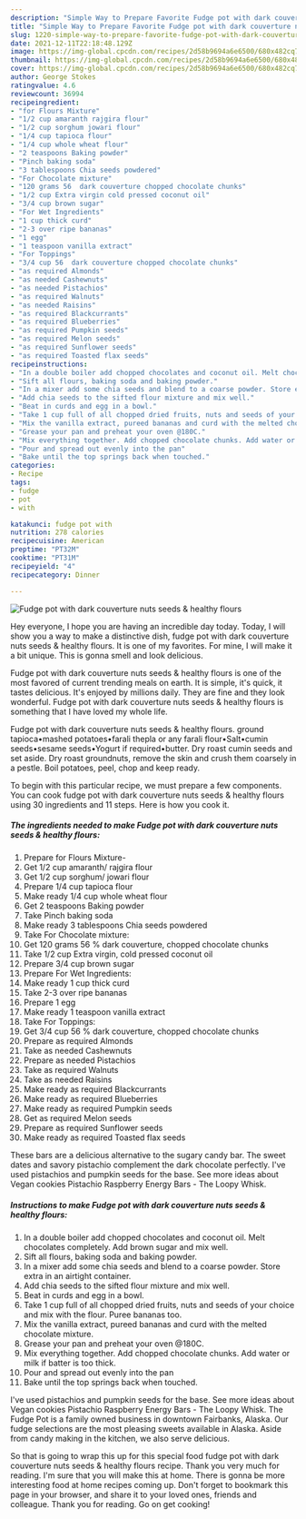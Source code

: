 ```yaml
---
description: "Simple Way to Prepare Favorite Fudge pot with dark couverture nuts seeds &amp;amp; healthy flours"
title: "Simple Way to Prepare Favorite Fudge pot with dark couverture nuts seeds &amp;amp; healthy flours"
slug: 1220-simple-way-to-prepare-favorite-fudge-pot-with-dark-couverture-nuts-seeds-and-amp-healthy-flours
date: 2021-12-11T22:18:48.129Z
image: https://img-global.cpcdn.com/recipes/2d58b9694a6e6500/680x482cq70/fudge-pot-with-dark-couverture-nuts-seeds-healthy-flours-recipe-main-photo.jpg
thumbnail: https://img-global.cpcdn.com/recipes/2d58b9694a6e6500/680x482cq70/fudge-pot-with-dark-couverture-nuts-seeds-healthy-flours-recipe-main-photo.jpg
cover: https://img-global.cpcdn.com/recipes/2d58b9694a6e6500/680x482cq70/fudge-pot-with-dark-couverture-nuts-seeds-healthy-flours-recipe-main-photo.jpg
author: George Stokes
ratingvalue: 4.6
reviewcount: 36994
recipeingredient:
- "for Flours Mixture"
- "1/2 cup amaranth rajgira flour"
- "1/2 cup sorghum jowari flour"
- "1/4 cup tapioca flour"
- "1/4 cup whole wheat flour"
- "2 teaspoons Baking powder"
- "Pinch baking soda"
- "3 tablespoons Chia seeds powdered"
- "For Chocolate mixture"
- "120 grams 56  dark couverture chopped chocolate chunks"
- "1/2 cup Extra virgin cold pressed coconut oil"
- "3/4 cup brown sugar"
- "For Wet Ingredients"
- "1 cup thick curd"
- "2-3 over ripe bananas"
- "1 egg"
- "1 teaspoon vanilla extract"
- "For Toppings"
- "3/4 cup 56  dark couverture chopped chocolate chunks"
- "as required Almonds"
- "as needed Cashewnuts"
- "as needed Pistachios"
- "as required Walnuts"
- "as needed Raisins"
- "as required Blackcurrants"
- "as required Blueberries"
- "as required Pumpkin seeds"
- "as required Melon seeds"
- "as required Sunflower seeds"
- "as required Toasted flax seeds"
recipeinstructions:
- "In a double boiler add chopped chocolates and coconut oil. Melt chocolates completely. Add brown sugar and mix well."
- "Sift all flours, baking soda and baking powder."
- "In a mixer add some chia seeds and blend to a coarse powder. Store extra in an airtight container."
- "Add chia seeds to the sifted flour mixture and mix well."
- "Beat in curds and egg in a bowl."
- "Take 1 cup full of all chopped dried fruits, nuts and seeds of your choice and mix with the flour. Puree bananas too."
- "Mix the vanilla extract, pureed bananas and curd with the melted chocolate mixture."
- "Grease your pan and preheat your oven @180C."
- "Mix everything together. Add chopped chocolate chunks. Add water or milk if batter is too thick."
- "Pour and spread out evenly into the pan"
- "Bake until the top springs back when touched."
categories:
- Recipe
tags:
- fudge
- pot
- with

katakunci: fudge pot with 
nutrition: 278 calories
recipecuisine: American
preptime: "PT32M"
cooktime: "PT31M"
recipeyield: "4"
recipecategory: Dinner

---
```



![Fudge pot with dark couverture nuts seeds &amp; healthy flours](https://img-global.cpcdn.com/recipes/2d58b9694a6e6500/680x482cq70/fudge-pot-with-dark-couverture-nuts-seeds-healthy-flours-recipe-main-photo.jpg)

Hey everyone, I hope you are having an incredible day today. Today, I will show you a way to make a distinctive dish, fudge pot with dark couverture nuts seeds &amp; healthy flours. It is one of my favorites. For mine, I will make it a bit unique. This is gonna smell and look delicious.

Fudge pot with dark couverture nuts seeds &amp; healthy flours is one of the most favored of current trending meals on earth. It is simple, it's quick, it tastes delicious. It's enjoyed by millions daily. They are fine and they look wonderful. Fudge pot with dark couverture nuts seeds &amp; healthy flours is something that I have loved my whole life.

Fudge pot with dark couverture nuts seeds &amp; healthy flours. ground tapioca•mashed potatoes•farali thepla or any farali flour•Salt•cumin seeds•sesame seeds•Yogurt if required•butter. Dry roast cumin seeds and set aside. Dry roast groundnuts, remove the skin and crush them coarsely in a pestle. Boil potatoes, peel, chop and keep ready.


To begin with this particular recipe, we must prepare a few components. You can cook fudge pot with dark couverture nuts seeds &amp; healthy flours using 30 ingredients and 11 steps. Here is how you cook it.

<!--inarticleads1-->

##### The ingredients needed to make Fudge pot with dark couverture nuts seeds &amp; healthy flours:

1. Prepare for Flours Mixture-
1. Get 1/2 cup amaranth/ rajgira flour
1. Get 1/2 cup sorghum/ jowari flour
1. Prepare 1/4 cup tapioca flour
1. Make ready 1/4 cup whole wheat flour
1. Get 2 teaspoons Baking powder
1. Take Pinch baking soda
1. Make ready 3 tablespoons Chia seeds powdered
1. Take For Chocolate mixture:
1. Get 120 grams 56 % dark couverture, chopped chocolate chunks
1. Take 1/2 cup Extra virgin, cold pressed coconut oil
1. Prepare 3/4 cup brown sugar
1. Prepare For Wet Ingredients:
1. Make ready 1 cup thick curd
1. Take 2-3 over ripe bananas
1. Prepare 1 egg
1. Make ready 1 teaspoon vanilla extract
1. Take For Toppings:
1. Get 3/4 cup 56 % dark couverture, chopped chocolate chunks
1. Prepare as required Almonds
1. Take as needed Cashewnuts
1. Prepare as needed Pistachios
1. Take as required Walnuts
1. Take as needed Raisins
1. Make ready as required Blackcurrants
1. Make ready as required Blueberries
1. Make ready as required Pumpkin seeds
1. Get as required Melon seeds
1. Prepare as required Sunflower seeds
1. Make ready as required Toasted flax seeds


These bars are a delicious alternative to the sugary candy bar. The sweet dates and savory pistachio complement the dark chocolate perfectly. I&#39;ve used pistachios and pumpkin seeds for the base. See more ideas about Vegan cookies Pistachio Raspberry Energy Bars - The Loopy Whisk. 

<!--inarticleads2-->

##### Instructions to make Fudge pot with dark couverture nuts seeds &amp; healthy flours:

1. In a double boiler add chopped chocolates and coconut oil. Melt chocolates completely. Add brown sugar and mix well.
1. Sift all flours, baking soda and baking powder.
1. In a mixer add some chia seeds and blend to a coarse powder. Store extra in an airtight container.
1. Add chia seeds to the sifted flour mixture and mix well.
1. Beat in curds and egg in a bowl.
1. Take 1 cup full of all chopped dried fruits, nuts and seeds of your choice and mix with the flour. Puree bananas too.
1. Mix the vanilla extract, pureed bananas and curd with the melted chocolate mixture.
1. Grease your pan and preheat your oven @180C.
1. Mix everything together. Add chopped chocolate chunks. Add water or milk if batter is too thick.
1. Pour and spread out evenly into the pan
1. Bake until the top springs back when touched.


I&#39;ve used pistachios and pumpkin seeds for the base. See more ideas about Vegan cookies Pistachio Raspberry Energy Bars - The Loopy Whisk. The Fudge Pot is a family owned business in downtown Fairbanks, Alaska. Our fudge selections are the most pleasing sweets available in Alaska. Aside from candy making in the kitchen, we also serve delicious. 

So that is going to wrap this up for this special food fudge pot with dark couverture nuts seeds &amp; healthy flours recipe. Thank you very much for reading. I'm sure that you will make this at home. There is gonna be more interesting food at home recipes coming up. Don't forget to bookmark this page in your browser, and share it to your loved ones, friends and colleague. Thank you for reading. Go on get cooking!
